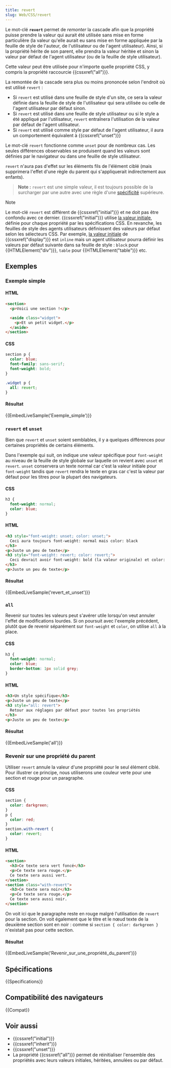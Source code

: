 ```yaml
---
title: revert
slug: Web/CSS/revert
---
```


Le mot-clé **`revert`** permet de _remonter_ la cascade afin que la propriété puisse prendre la valeur qui aurait été utilisée sans mise en forme particulière (la valeur qu'elle aurait eu sans mise en forme appliquée par la feuille de style de l'auteur, de l'utilisateur ou de l'agent utilisateur). Ainsi, si la propriété hérite de son parent, elle prendra la valeur héritée et sinon la valeur par défaut de l'agent utilisateur (ou de la feuille de style utilisateur).

Cette valeur peut être utilisée pour n'importe quelle propriété CSS, y compris la propriété raccourcie {{cssxref("all")}}.

La remontée de la cascade sera plus ou moins prononcée selon l'endroit où est utilisé `revert` :

- Si `revert` est utilisé dans une feuille de style d'un site, ce sera la valeur définie dans la feuille de style de l'utilisateur qui sera utilisée ou celle de l'agent utilisateur par défaut sinon.
- Si `revert` est utilisé dans une feuille de style utilisateur ou si le style a été appliqué par l'utilisateur, `revert` entraînera l'utilisation de la valeur par défaut de l'agent utilisateur.
- Si `revert` est utilisé comme style par défaut de l'agent utilisateur, il aura un comportement équivalent à {{cssxref("unset")}}

Le mot-clé `revert` fonctionne comme `unset` pour de nombreux cas. Les seules différences observables se produisent quand les valeurs sont définies par le navigateur ou dans une feuille de style utilisateur.

`revert` n'aura pas d'effet sur les éléments fils de l'élément ciblé (mais supprimera l'effet d'une règle du parent qui s'appliquerait indirectement aux enfants).

> **Note :** `revert` est une simple valeur, il est toujours possible de la surcharger par une autre avec une règle d'une [spécificité](/fr/docs/Learn_web_development/Core/Styling_basics/Handling_conflicts#spécificité) supérieure.

> [!NOTE]
> Le mot-clé `revert` est différent de {{cssxref("initial")}} et ne doit pas être confondu avec ce dernier. {{cssxref("initial")}} utilise [la valeur initiale](/fr/docs/Web/CSS/CSS_cascade/Value_processing#valeur_initiale), définie pour chaque propriété par les spécifications CSS. En revanche, les feuilles de style des agents utilisateurs définissent des valeurs par défaut selon les sélecteurs CSS. Par exemple, [la valeur initiale](/fr/docs/Web/CSS/CSS_cascade/Value_processing#valeur_initiale) de {{cssxref("display")}} est `inline` mais un agent utilisateur pourra définir les valeurs par défaut suivante dans sa feuille de style : `block` pour {{HTMLElement("div")}}, `table` pour {{HTMLElement("table")}} etc.

## Exemples

### Exemple simple

#### HTML

```html
<section>
  <p>Voici une section !</p>

  <aside class="widget">
    <p>Et un petit widget.</p>
  </aside>
</section>
```

#### CSS

```css
section p {
  color: blue;
  font-family: sans-serif;
  font-weight: bold;
}

.widget p {
  all: revert;
}
```

#### Résultat

{{EmbedLiveSample('Exemple_simple')}}

### `revert` et `unset`

Bien que `revert` et `unset` soient semblables, il y a quelques différences pour certaines propriétés de certains éléments.

Dans l'exemple qui suit, on indique une valeur spécifique pour `font-weight` au niveau de la feuille de style globale sur laquelle on revient avec `unset` et `revert`. `unset` conservera un texte normal car c'est la valeur initiale pour `font-weight` tandis que `revert` rendra le texte en gras car c'est la valeur par défaut pour les titres pour la plupart des navigateurs.

#### CSS

```css
h3 {
  font-weight: normal;
  color: blue;
}
```

#### HTML

```html
<h3 style="font-weight: unset; color: unset;">
  Ceci aura toujours font-weight: normal mais color: black
</h3>
<p>Juste un peu de texte</p>
<h3 style="font-weight: revert; color: revert;">
  Ceci devrait avoir font-weight: bold (la valeur originale) et color: black
</h3>
<p>Juste un peu de texte</p>
```

#### Résultat

{{EmbedLiveSample('revert_et_unset')}}

### `all`

Revenir sur toutes les valeurs peut s'avérer utile lorsqu'on veut annuler l'effet de modifications lourdes. Si on poursuit avec l'exemple précédent, plutôt que de revenir séparément sur `font-weight` et `color`, on utilise `all` à la place.

#### CSS

```css
h3 {
  font-weight: normal;
  color: blue;
  border-bottom: 1px solid grey;
}
```

#### HTML

```html
<h3>Un style spécifique</h3>
<p>Juste un peu de texte</p>
<h3 style="all: revert">
  Retour aux réglages par défaut pour toutes les propriétés
</h3>
<p>Juste un peu de texte</p>
```

#### Résultat

{{EmbedLiveSample('all')}}

### Revenir sur une propriété du parent

Utiliser `revert` annule la valeur d'une propriété pour le seul élément ciblé. Pour illustrer ce principe, nous utiliserons une couleur verte pour une section et rouge pour un paragraphe.

#### CSS

```css
section {
  color: darkgreen;
}
p {
  color: red;
}
section.with-revert {
  color: revert;
}
```

#### HTML

```html
<section>
  <h3>Ce texte sera vert foncé</h3>
  <p>Ce texte sera rouge.</p>
  Ce texte sera aussi vert.
</section>
<section class="with-revert">
  <h3>Ce texte sera noir</h3>
  <p>Ce texte sera rouge.</p>
  Ce texte sera aussi noir.
</section>
```

On voit ici que le paragraphe reste en rouge malgré l'utilisation de `revert` pour la section. On voit également que le titre et le nœud texte de la deuxième section sont en noir : comme si `section { color: darkgreen }` n'existait pas pour cette section.

#### Résultat

{{EmbedLiveSample('Revenir_sur_une_propriété_du_parent')}}

## Spécifications

{{Specifications}}

## Compatibilité des navigateurs

{{Compat}}

## Voir aussi

- {{cssxref("initial")}}
- {{cssxref("inherit")}}
- {{cssxref("unset")}}
- La propriété {{cssxref("all")}} permet de réinitialiser l'ensemble des propriétés avec leurs valeurs initiales, héritées, annulées ou par défaut.
